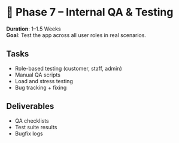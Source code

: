 # 🧪 Phase 7 – Internal QA & Testing

**Duration**: 1–1.5 Weeks  
**Goal**: Test the app across all user roles in real scenarios.

## Tasks
- Role-based testing (customer, staff, admin)
- Manual QA scripts
- Load and stress testing
- Bug tracking + fixing

## Deliverables
- QA checklists
- Test suite results
- Bugfix logs
